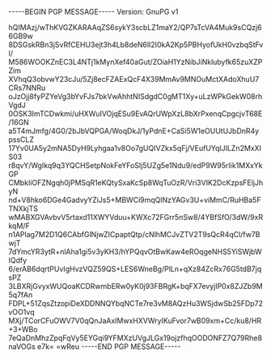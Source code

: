 -----BEGIN PGP MESSAGE-----
Version: GnuPG v1

hQIMAzj/wThKVGZKARAAqZS6sykY3scbLZ1maY2/QP7sTcVA4Muk9sCQzj66GB9w
8DSGskRBn3jSvRfCEHU3ejt3h4Lb8deN6lI2I0kA2Kp5PBHyofUkH0vzbqStFvI/
M586WOOKZnEC3L4NTj1kMynXef40aGut/ZOiaH1YzNibJiNklubyfk65zuXZPZim
XVhqQ3obvwY23cJu/5Zj8ecFZAExQcF4X39MmAv9MNOuMctXAdoXhuU7CRs7NNRu
oJzOjj8fyPZYeVg3bYvFJs7bkVwAhhtNISdgdC0gMT1Xy+uLzWPkGekW08rhVgdJ
0OSK3ImTCDwkmi/uHXWuIVOjqESu9EvAQrUWpXzL8bXrPxenqCpgcjvT68E/16GN
a5T4mJmfg/4G0/2bJbVQPGA/WoqDkJ/1yPdnE+CaSi5W1eOUUtUJbDnR4ypssCLZ
17Yv0UA5y2mNA5DyH9Lyhgaa1v8Oo7gUQIVZkx5qFj/VEufUYqlJILZn2MxXIS03
r8qvY/WgIkq9q3YQCHSetpNokFeYFoSIj5UZg5e1Ndu9/edP9W95rIik1MXxYkGP
CMbkIiOFZNgqh0jPMSqR1eKQtySxaKcSp8WqTuOzR/Vri3VIK2DcKzpsFEljJhyN
nd+V8hko6DGe4GadvyYZiJs5+MBWCi9mqQlNzYAGv3U+viMmC/RuHBa5FTNXkjTS
wMABXGVAvbvV5rtaxd11XWYVduu+KWXc72FGrr5nSw8/4YBfSfO/3dW/9xRkqM/F
n1APlag7M2D1Q6CAbfGlNjwZICpaptQtp/cNlhMCJvZTV2T9sQcR4qCl/fw7BwjT
7dYmcYR3ytR+nlAha1gi5v3yKH3/hYPQqvOtBwKaw4eROqgeNHS5YiSWjbWIQdfy
6/erAB6dqrtPUvIgHvzVQZ59QS+LES6WneBg/PlLn+qXz84ZcRx76G5tdB7jqsPZ
3LBXRjGvyxWUQoaKCDRwmbERw0yK0j93FBRgK+bqFX7evyjIP0x8ZJZb9M5q7fAn
FDPL+51ZqsZtzopiDeXDDNNQYbqNCTe7re3vM8AQzHu3WSjdwSb25FDp72vOO1vq
MXj/TCorCFuOWV7V0qQnJaAxIMwxHXVWryIKuFvor7wB09xm+Cc/ku8/HR+3+WBo
7eQaDnMhzZpqFqVy5EYGqi9YFMXzUVgJLGx19ojzfhqOODONFZ7Q79Rhe8naVOGs
e7k=
=wReu
-----END PGP MESSAGE-----
